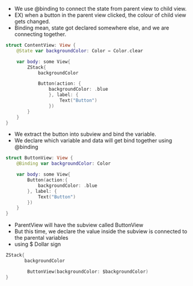 
- We use @binding to connect the state from parent view to child view.
- EX) when a button in the parent view clicked, the colour of child view gets changed.
- Binding mean, state got declared somewhere else, and we are connecting together.


```Swift
struct ContentView: View {
	@State var backgroundColor: Color = Color.clear

	var body: some View{
		ZStack{
			backgroundColor

			Button(action: {
				backgroundColor: .blue
				}, label: {
					Text("Button")
				})
		}
	}
}
```

- We extract the button into subview and bind the variable.
- We declare which variable and data will get bind together using @binding
```Swift
struct ButtonView: View {
	@Binding var backgroundColor: Color

	var body: some View{
		Button(action:{
			backgroundColor: .blue
		}, label: {
			Text("Button")
		})
	}
}
```


- ParentView will have the subview called ButtonView
- But this time, we declare the value inside the subview is connected to the parental variables
- using $ Dollar sign
```Swift
ZStack{
	   backgroundColor

		ButtonView(backgroundColor: $backgroundColor)
}
```

